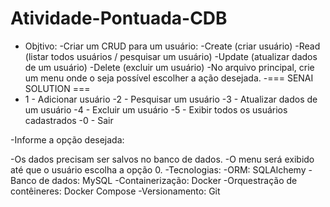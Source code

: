 # Atividade-Pontuada-CDB

- Objtivo:
-Criar um CRUD para um usuário:
-Create (criar usuário)
-Read (listar todos usuários / pesquisar um usuário)
-Update (atualizar dados de um usuário)
-Delete (excluir um usuário)
-No arquivo principal, crie um menu onde o seja possível escolher a ação desejada.
-=== SENAI SOLUTION === 
- 1 - Adicionar usuário 
-2 - Pesquisar um usuário 
-3 - Atualizar dados de um usuário 
-4 - Excluir um usuário 
-5 - Exibir todos os usuários cadastrados 
-0 - Sair

-Informe a opção desejada:


-Os dados precisam ser salvos no banco de dados.
-O menu será exibido até que o usuário escolha a opção 0.
-Tecnologias:
-ORM: SQLAlchemy
-Banco de dados: MySQL
-Containerização: Docker
-Orquestração de contêineres: Docker Compose
-Versionamento: Git
